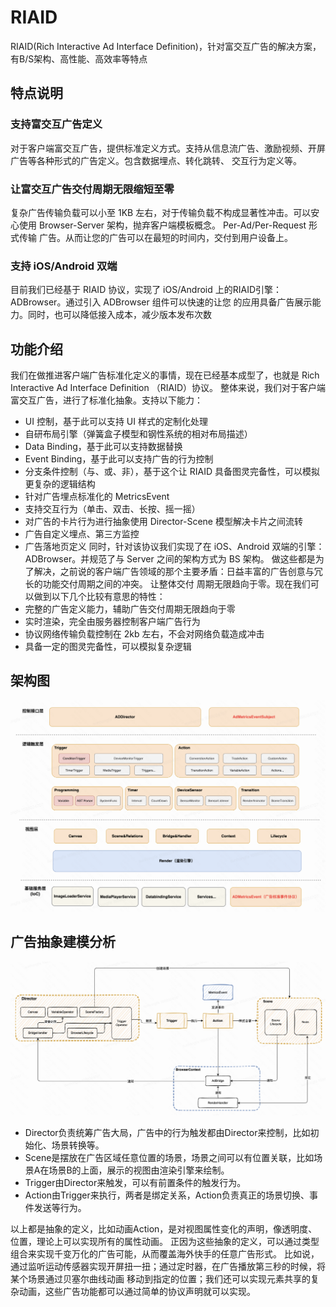 # RIAID

RIAID(Rich Interactive Ad Interface
Definition)，针对富交互广告的解决方案，有B/S架构、高性能、高效率等特点

## 特点说明

### 支持富交互广告定义

对于客户端富交互广告，提供标准定义方式。支持从信息流广告、激励视频、开屏广告等各种形式的广告定义。包含数据埋点、转化跳转、
交互行为定义等。

### 让富交互广告交付周期无限缩短至零

复杂广告传输负载可以小至 1KB 左右，对于传输负载不构成显著性冲击。可以安心使用 Browser-Server 架构，抛弃客户端模板概念。
Per-Ad/Per-Request 形式传输 广告。从而让您的广告可以在最短的时间内，交付到用户设备上。

### 支持 iOS/Android 双端

目前我们已经基于 RIAID 协议，实现了 iOS/Android 上的RIAID引擎：ADBrowser。通过引入 ADBrowser 组件可以快速的让您
的应用具备广告展示能力。同时，也可以降低接入成本，减少版本发布次数

## 功能介绍

我们在做推进客户端广告标准化定义的事情，现在已经基本成型了，也就是 Rich
Interactive Ad Interface Definition （RIAID）协议。
整体来说，我们对于客户端富交互广告，进行了标准化抽象。支持以下能力：

- UI 控制，基于此可以支持 UI 样式的定制化处理
- 自研布局引擎（弹簧盒子模型和钢性系统的相对布局描述）
- Data Binding，基于此可以支持数据替换
- Event Binding，基于此可以支持广告的行为控制
- 分支条件控制（与、或、非），基于这个让 RIAID 具备图灵完备性，可以模拟更复杂的逻辑结构
- 针对广告埋点标准化的 MetricsEvent
- 支持交互行为（单击、双击、长按、摇一摇）
- 对广告的卡片行为进行抽象使用 Director-Scene 模型解决卡片之间流转
- 广告自定义埋点、第三方监控
- 广告落地页定义
同时，针对该协议我们实现了在 iOS、Android 双端的引擎：ADBrowser。并规范了与 Server 之间的架构方式为 BS 架构。
做这些都是为了解决，之前说的客户端广告领域的那个主要矛盾：日益丰富的广告创意与冗长的功能交付周期之间的冲突。 让整体交付
周期无限趋向于零。现在我们可以做到以下几个比较有意思的特性：
- 完整的广告定义能力，辅助广告交付周期无限趋向于零
- 实时渲染，完全由服务器控制客户端广告行为
- 协议网络传输负载控制在 2kb 左右，不会对网络负载造成冲击
- 具备一定的图灵完备性，可以模拟复杂逻辑




## 架构图

![img.png](image/pic.png)

## 广告抽象建模分析

![img_1.png](image/pic2.png)

- Director负责统筹广告大局，广告中的行为触发都由Director来控制，比如初始化、场景转换等。
- Scene是摆放在广告区域任意位置的场景，场景之间可以有位置关联，比如场景A在场景B的上面，展示的视图由渲染引擎来绘制。
- Trigger由Director来触发，可以有前置条件的触发行为。
- Action由Trigger来执行，两者是绑定关系，Action负责真正的场景切换、事件发送等行为。

以上都是抽象的定义，比如动画Action，是对视图属性变化的声明，像透明度、位置，理论上可以实现所有的属性动画。
正因为这些抽象的定义，可以通过类型组合来实现千变万化的广告可能，从而覆盖海外快手的任意广告形式。
比如说，通过监听运动传感器实现开屏扭一扭；通过定时器，在广告播放第三秒的时候，将某个场景通过贝塞尔曲线动画
移动到指定的位置；我们还可以实现元素共享的复杂动画，这些广告功能都可以通过简单的协议声明就可以实现。
